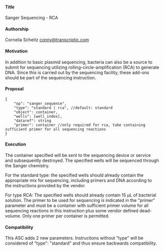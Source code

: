 #### **Title**

Sanger Sequencing - RCA


#### **Authorship**

Cornelia Scheitz <conny@transcriptic.com>



#### **Motivation**

In addition to basic plasmid sequencing, bacteria can also be a source to submit for sequencing utilizing rolling-circle-amplification (RCA) to generate DNA. Since this is carried out by the sequencing facility, these add-ons should be part of the sequencing instruction.


#### **Proposal**
```
{
    "op": "sanger_sequence",
    "type": "standard | rca", //default: standard
    "object": container,
    "wells": [well_index],
    "dataref": string
    "primer": container //only required for rca, tube containing sufficient primer for all sequencing reactions
}
```

#### **Execution**

The container specified will be sent to the sequencing device or service and subsequently destroyed. The specified wells will be sequenced through the Sanger chemistry.

For the standard type: the specified wells should already contain the appropriate mix for sequencing, including primers and DNA according to the instructions provided by the vendor.

For type RCA: The specified wells should already contain 15 µL of bacterial solution. The primer to be used for sequencing is indicated in the "primer" parameter and must be a container with sufficient primer volume for all sequencing reactions in this instruction plus some vendor defined dead-volume. Only one primer per container is permitted.



#### **Compatibility**

This ASC adds 2 new parameters. Instructions without "type" will be considered of "type": "standard" and thus ensure backwards compatibility.
